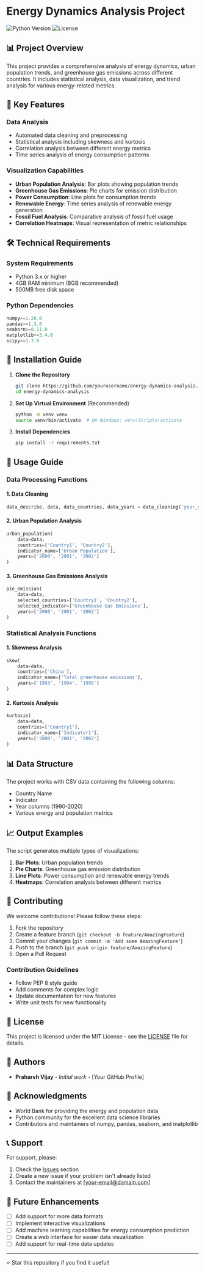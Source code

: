 # Energy Dynamics Analysis Project

![Python Version](https://img.shields.io/badge/python-3.x-blue.svg)
![License](https://img.shields.io/badge/license-MIT-green.svg)

## 📊 Project Overview

This project provides a comprehensive analysis of energy dynamics, urban population trends, and greenhouse gas emissions across different countries. It includes statistical analysis, data visualization, and trend analysis for various energy-related metrics.

## 🎯 Key Features

### Data Analysis
- Automated data cleaning and preprocessing
- Statistical analysis including skewness and kurtosis
- Correlation analysis between different energy metrics
- Time series analysis of energy consumption patterns

### Visualization Capabilities
- **Urban Population Analysis**: Bar plots showing population trends
- **Greenhouse Gas Emissions**: Pie charts for emission distribution
- **Power Consumption**: Line plots for consumption trends
- **Renewable Energy**: Time series analysis of renewable energy generation
- **Fossil Fuel Analysis**: Comparative analysis of fossil fuel usage
- **Correlation Heatmaps**: Visual representation of metric relationships

## 🛠️ Technical Requirements

### System Requirements
- Python 3.x or higher
- 4GB RAM minimum (8GB recommended)
- 500MB free disk space

### Python Dependencies
```python
numpy>=1.20.0
pandas>=1.3.0
seaborn>=0.11.0
matplotlib>=3.4.0
scipy>=1.7.0
```

## 🚀 Installation Guide

1. **Clone the Repository**
   ```bash
   git clone https://github.com/yourusername/energy-dynamics-analysis.git
   cd energy-dynamics-analysis
   ```

2. **Set Up Virtual Environment** (Recommended)
   ```bash
   python -m venv venv
   source venv/bin/activate  # On Windows: venv\Scripts\activate
   ```

3. **Install Dependencies**
   ```bash
   pip install -r requirements.txt
   ```

## 📖 Usage Guide

### Data Processing Functions

#### 1. Data Cleaning
```python
data_describe, data, data_countries, data_years = data_cleaning('your_data.csv')
```

#### 2. Urban Population Analysis
```python
urban_population(
    data=data,
    countries=['Country1', 'Country2'],
    indicator_name=['Urban Population'],
    years=['2000', '2001', '2002']
)
```

#### 3. Greenhouse Gas Emissions Analysis
```python
pie_emission(
    data=data,
    selected_countries=['Country1', 'Country2'],
    selected_indicator=['Greenhouse Gas Emissions'],
    years=['2000', '2001', '2002']
)
```

### Statistical Analysis Functions

#### 1. Skewness Analysis
```python
skew(
    data=data,
    countries=['China'],
    indicator_name=['Total greenhouse emissions'],
    years=['1993', '1994', '1995']
)
```

#### 2. Kurtosis Analysis
```python
kurtosis(
    data=data,
    countries=['Country1'],
    indicator_name=['Indicator1'],
    years=['2000', '2001', '2002']
)
```

## 📊 Data Structure

The project works with CSV data containing the following columns:
- Country Name
- Indicator
- Year columns (1990-2020)
- Various energy and population metrics

## 📈 Output Examples

The script generates multiple types of visualizations:
1. **Bar Plots**: Urban population trends
2. **Pie Charts**: Greenhouse gas emission distribution
3. **Line Plots**: Power consumption and renewable energy trends
4. **Heatmaps**: Correlation analysis between different metrics

## 🤝 Contributing

We welcome contributions! Please follow these steps:

1. Fork the repository
2. Create a feature branch (`git checkout -b feature/AmazingFeature`)
3. Commit your changes (`git commit -m 'Add some AmazingFeature'`)
4. Push to the branch (`git push origin feature/AmazingFeature`)
5. Open a Pull Request

### Contribution Guidelines
- Follow PEP 8 style guide
- Add comments for complex logic
- Update documentation for new features
- Write unit tests for new functionality

## 📝 License

This project is licensed under the MIT License - see the [LICENSE](LICENSE) file for details.

## 👥 Authors

- **Praharsh Vijay** - *Initial work* - [Your GitHub Profile]

## 🙏 Acknowledgments

- World Bank for providing the energy and population data
- Python community for the excellent data science libraries
- Contributors and maintainers of numpy, pandas, seaborn, and matplotlib

## 📞 Support

For support, please:
1. Check the [Issues](https://github.com/yourusername/energy-dynamics-analysis/issues) section
2. Create a new issue if your problem isn't already listed
3. Contact the maintainers at [your-email@domain.com]

## 🔄 Future Enhancements

- [ ] Add support for more data formats
- [ ] Implement interactive visualizations
- [ ] Add machine learning capabilities for energy consumption prediction
- [ ] Create a web interface for easier data visualization
- [ ] Add support for real-time data updates

---

⭐ Star this repository if you find it useful! 
